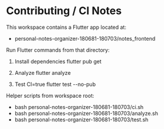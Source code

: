# Contributing / CI Notes

This workspace contains a Flutter app located at:
- personal-notes-organizer-180681-180703/notes_frontend

Run Flutter commands from that directory:

1) Install dependencies
   flutter pub get

2) Analyze
   flutter analyze

3) Test
   CI=true flutter test --no-pub

Helper scripts from workspace root:
- bash personal-notes-organizer-180681-180703/ci.sh
- bash personal-notes-organizer-180681-180703/analyze.sh
- bash personal-notes-organizer-180681-180703/test.sh
